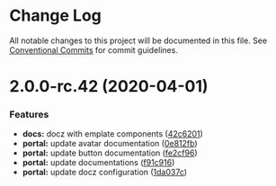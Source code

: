 # Change Log

All notable changes to this project will be documented in this file.
See [Conventional Commits](https://conventionalcommits.org) for commit guidelines.

# 2.0.0-rc.42 (2020-04-01)


### Features

* **docs:** docz with emplate components ([42c6201](https://gitlab.synerise.com/Frontend/synerise-design/commit/42c62010f02ea442409ebdb494212604ba22852a))
* **portal:** update avatar documentation ([0e812fb](https://gitlab.synerise.com/Frontend/synerise-design/commit/0e812fba961b97ed2089933800d41e77cfc20cfc))
* **portal:** update button documentation ([fe2cf96](https://gitlab.synerise.com/Frontend/synerise-design/commit/fe2cf9684e68494305c90866b2bae4bb4f1e6083))
* **portal:** update documentations ([f91c916](https://gitlab.synerise.com/Frontend/synerise-design/commit/f91c91687facb2580205487d1da222bed1b4d974))
* **portal:** update docz configuration ([1da037c](https://gitlab.synerise.com/Frontend/synerise-design/commit/1da037ce9594dc08941e7bbb7f24b9db4c91cd64))
